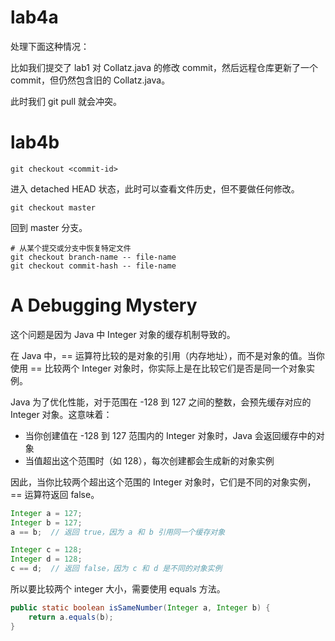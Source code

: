 # lab4a

处理下面这种情况：

比如我们提交了 lab1 对 Collatz.java 的修改 commit，然后远程仓库更新了一个 commit，但仍然包含旧的 Collatz.java。

此时我们 git pull 就会冲突。

# lab4b

`git checkout <commit-id>`

进入 detached HEAD 状态，此时可以查看文件历史，但不要做任何修改。

`git checkout master`

回到 master 分支。

```shell
# 从某个提交或分支中恢复特定文件
git checkout branch-name -- file-name
git checkout commit-hash -- file-name
```

# A Debugging Mystery

这个问题是因为 Java 中 Integer 对象的缓存机制导致的。

在 Java 中，== 运算符比较的是对象的引用（内存地址），而不是对象的值。当你使用 == 比较两个 Integer 对象时，你实际上是在比较它们是否是同一个对象实例。

Java 为了优化性能，对于范围在 -128 到 127 之间的整数，会预先缓存对应的 Integer 对象。这意味着：

- 当你创建值在 -128 到 127 范围内的 Integer 对象时，Java 会返回缓存中的对象
- 当值超出这个范围时（如 128），每次创建都会生成新的对象实例

因此，当你比较两个超出这个范围的 Integer 对象时，它们是不同的对象实例，== 运算符返回 false。

```java
Integer a = 127;
Integer b = 127;
a == b;  // 返回 true，因为 a 和 b 引用同一个缓存对象

Integer c = 128;
Integer d = 128;
c == d;  // 返回 false，因为 c 和 d 是不同的对象实例
```

所以要比较两个 integer 大小，需要使用 equals 方法。

```java
public static boolean isSameNumber(Integer a, Integer b) {
    return a.equals(b);
}
```
